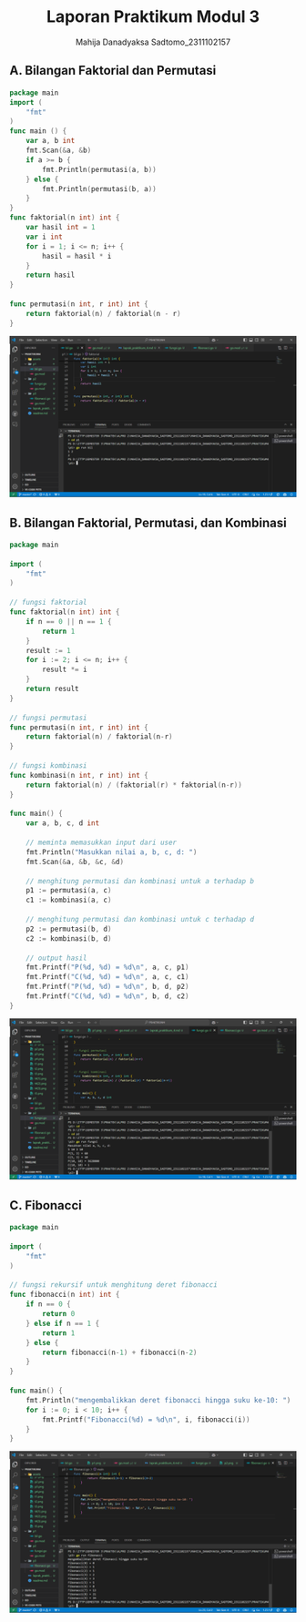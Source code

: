 # <h1 align="center">Laporan Praktikum Modul 3</h1>
<p align="center">Mahija Danadyaksa Sadtomo_2311102157</p>

## A. Bilangan Faktorial dan Permutasi

```go
package main
import (
	"fmt"
)
func main () {
	var a, b int
	fmt.Scan(&a, &b)
	if a >= b {
		fmt.Println(permutasi(a, b))
	} else {
		fmt.Println(permutasi(b, a))
	}
}
func faktorial(n int) int {
	var hasil int = 1
	var i int
	for i = 1; i <= n; i++ {
		hasil = hasil * i
	}
	return hasil
}

func permutasi(n int, r int) int {
	return faktorial(n) / faktorial(n - r)
}

```
![hello world!](assets/p1.png)

## B. Bilangan Faktorial, Permutasi, dan Kombinasi

```go
package main

import (
	"fmt"
)

// fungsi faktorial
func faktorial(n int) int {
	if n == 0 || n == 1 {
		return 1
	}
	result := 1
	for i := 2; i <= n; i++ {
		result *= i
	}
	return result
}

// fungsi permutasi
func permutasi(n int, r int) int {
	return faktorial(n) / faktorial(n-r)
}

// fungsi kombinasi
func kombinasi(n int, r int) int {
	return faktorial(n) / (faktorial(r) * faktorial(n-r))
}

func main() {
	var a, b, c, d int
	
	// meminta memasukkan input dari user
	fmt.Println("Masukkan nilai a, b, c, d: ")
	fmt.Scan(&a, &b, &c, &d)

	// menghitung permutasi dan kombinasi untuk a terhadap b
	p1 := permutasi(a, c)
	c1 := kombinasi(a, c)
	
	// menghitung permutasi dan kombinasi untuk c terhadap d
	p2 := permutasi(b, d)
	c2 := kombinasi(b, d)

	// output hasil
	fmt.Printf("P(%d, %d) = %d\n", a, c, p1)
	fmt.Printf("C(%d, %d) = %d\n", a, c, c1)
	fmt.Printf("P(%d, %d) = %d\n", b, d, p2)
	fmt.Printf("C(%d, %d) = %d\n", b, d, c2)
}
```
![hello world!](assets/p2.png)


## C. Fibonacci

```go
package main

import (
	"fmt"
)

// fungsi rekursif untuk menghitung deret fibonacci
func fibonacci(n int) int {
	if n == 0 {
		return 0
	} else if n == 1 {
		return 1
	} else {
		return fibonacci(n-1) + fibonacci(n-2)
	}
}

func main() {
	fmt.Println("mengembalikkan deret fibonacci hingga suku ke-10: ")
	for i := 0; i < 10; i++ {
		fmt.Printf("Fibonacci(%d) = %d\n", i, fibonacci(i))
	}
}
```
![hello world!](assets/p3.png)